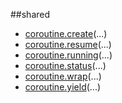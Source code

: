 
##shared

- [coroutine.create](nil)(...)
- [coroutine.resume](nil)(...)
- [coroutine.running](nil)(...)
- [coroutine.status](nil)(...)
- [coroutine.wrap](nil)(...)
- [coroutine.yield](nil)(...)